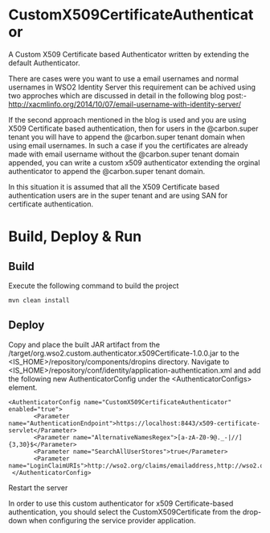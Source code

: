 # CustomX509CertificateAuthenticator
A Custom X509 Certificate based Authenticator written by extending the default Authenticator.

There are cases were you want to use a email usernames and normal usernames in WSO2 Identity Server this requirement can be achived using two approches which are discussed in detail in the following blog post:-http://xacmlinfo.org/2014/10/07/email-username-with-identity-server/

If the second approach mentioned in the blog is used and you are using X509 Certificate based authentication, then for users in the @carbon.super tenant you will have to append the @carbon.super tenant domain when using email usernames. In such a case if you the certificates are already made with email username without the @carbon.super tenant domain appended, you can write a custom x509 authenticator extending the orginal authenticator to append the @carbon.super tenant domain.

In this situation it is assumed that all the X509 Certificate based authentication users are in the super tenant and are using SAN for certificate authentication.

# Build, Deploy & Run

## Build
Execute the following command to build the project

```mvn clean install```

## Deploy

Copy and place the built JAR artifact from the /target/org.wso2.custom.authenticator.x509Certificate-1.0.0.jar to the <IS_HOME>/repository/components/dropins directory. Navigate to <IS_HOME>/repository/conf/identity/application-authentication.xml and add the following new AuthenticatorConfig under the \<AuthenticatorConfigs> element.
```
<AuthenticatorConfig name="CustomX509CertificateAuthenticator" enabled="true">
       <Parameter name="AuthenticationEndpoint">https://localhost:8443/x509-certificate-servlet</Parameter>
       <Parameter name="AlternativeNamesRegex">[a-zA-Z0-9@._-|//]{3,30}$</Parameter>
       <Parameter name="SearchAllUserStores">true</Parameter>
       <Parameter name="LoginClaimURIs">http://wso2.org/claims/emailaddress,http://wso2.org/claims/mobile</Parameter>
 </AuthenticatorConfig>
 ```
Restart the server

In order to use this custom authenticator for x509 Certificate-based authentication, you should select the CustomX509Certificate from the drop-down when configuring the service provider application.
